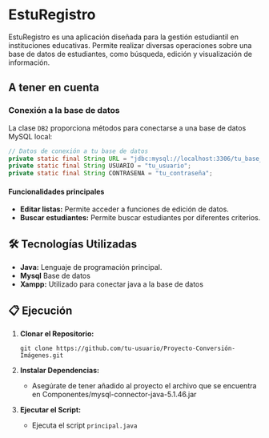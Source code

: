 # EstuRegistro

EstuRegistro es una aplicación diseñada para la gestión estudiantil en instituciones educativas. Permite realizar diversas operaciones sobre una base de datos de estudiantes, como búsqueda, edición y visualización de información.

## A tener en cuenta

### Conexión a la base de datos

La clase `DB2` proporciona métodos para conectarse a una base de datos MySQL local:

```java
// Datos de conexión a tu base de datos
private static final String URL = "jdbc:mysql://localhost:3306/tu_base_de_datos";
private static final String USUARIO = "tu_usuario";
private static final String CONTRASENA = "tu_contraseña";
```

#### Funcionalidades principales

- **Editar listas:** Permite acceder a funciones de edición de datos.
- **Buscar estudiantes:** Permite buscar estudiantes por diferentes criterios.

## 🛠️ Tecnologías Utilizadas

- **Java:** Lenguaje de programación principal.
- **Mysql** Base de datos
- **Xampp:** Utilizado para conectar java a la base de datos

## 📋 Ejecución

1. **Clonar el Repositorio:**
   ```
   git clone https://github.com/tu-usuario/Proyecto-Conversión-Imágenes.git
   ```
2. **Instalar Dependencias:**
   - Asegúrate de tener añadido al proyecto el archivo que se encuentra en Componentes/mysql-connector-java-5.1.46.jar
     

3. **Ejecutar el Script:**
   - Ejecuta el script `principal.java`
     
